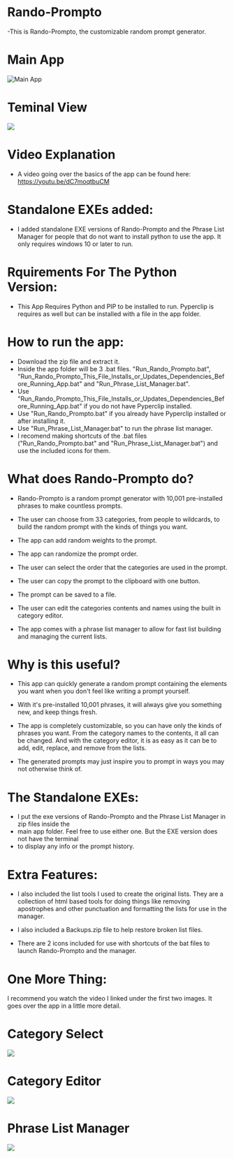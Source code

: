 # Rando-Prompto

-This is Rando-Prompto, the customizable random prompt generator.

# Main App
![Main App](mainapp.png)

# Teminal View
![](terminal.png)


# Video Explanation
- A video going over the basics of the app can be found here:
  https://youtu.be/dC7moqtbuCM
  
  
# Standalone EXEs added:
* I added standalone EXE versions of Rando-Prompto and the Phrase List Manager for people that do not want to
  install python to use the app. It only requires windows 10 or later to run.


# Rquirements For The Python Version:
* This App Requires Python and PIP to be installed to run. Pyperclip is requires as well
  but can be installed with a file in the app folder.


# How to run the app:
* Download the zip file and extract it.
* Inside the app folder will be 3 .bat files. "Run_Rando_Prompto.bat",
  "Run_Rando_Prompto_This_File_Installs_or_Updates_Dependencies_Before_Running_App.bat" and "Run_Phrase_List_Manager.bat".
* Use "Run_Rando_Prompto_This_File_Installs_or_Updates_Dependencies_Before_Running_App.bat" if you do not have
  Pyperclip installed.
* Use "Run_Rando_Prompto.bat" if you already have Pyperclip installed or after installing it.
* Use "Run_Phrase_List_Manager.bat" to run the phrase list manager.
* I recomend making shortcuts of the .bat files ("Run_Rando_Prompto.bat" and "Run_Phrase_List_Manager.bat") and
  use the included icons for them.


# What does Rando-Prompto do?

* Rando-Prompto is a random prompt generator with 10,001 pre-installed phrases to make countless
  prompts.
  
* The user can choose from 33 categories, from people to wildcards, to build the random prompt with the
  kinds of things you want.
  
* The app can add random weights to the prompt.

* The app can randomize the prompt order.

* The user can select the order that the categories are used in the prompt.

* The user can copy the prompt to the clipboard with one button.

* The prompt can be saved to a file.

* The user can edit the categories contents and names using the built in category editor.

* The app comes with a phrase list manager to allow for fast list building and managing the current lists.


# Why is this useful?

* This app can quickly generate a random prompt containing the elements you want when you
  don't feel like writing a prompt yourself.

* With it's pre-installed 10,001 phrases, it will always give you something new, and keep
  things fresh.

* The app is completely customizable, so you can have only the kinds of phrases you want.
  From the category names to the contents, it all can be changed. And with the category
  editor, it is as easy as it can be to add, edit, replace, and remove from the lists.

* The generated prompts may just inspire you to prompt in ways you may not otherwise think of.


# The Standalone EXEs:
* I put the exe versions of Rando-Prompto and the Phrase List Manager in zip files inside the
* main app folder. Feel free to use either one. But the EXE version does not have the terminal
* to display any info or the prompt history.
  
  
# Extra Features:

* I also included the list tools I used to create the original lists. They are a collection of html based tools
  for doing things like removing apostrophes and other punctuation and formatting the lists for use in the manager.
  
* I also included a Backups.zip file to help restore broken list files.

* There are 2 icons included for use with shortcuts of the bat files to launch Rando-Prompto and the manager.


# One More Thing:
I recommend you watch the video I linked under the first two images. It goes over the app in a little more detail.


# Category Select
![](selectcategory.png)

# Category Editor
![](editor.png)

# Phrase List Manager
![](listmanager.png)
  
